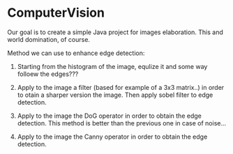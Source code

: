 # ComputerVision
Our goal is to create a simple Java project for images elaboration. This and world domination, of course.

Method we can use to enhance edge detection:

1) Starting from the histogram of the image, equlize it and some way folloew the edges???

2) Apply to the image a filter (based for example of a 3x3 matrix..) in order to otain a sharper version the image. Then apply sobel filter to edge detection.

3) Apply to the image the DoG operator in order to obtain the edge detection. This method is better than the previous one in case of noise...

4) Apply to the image the Canny operator in order to obtain the edge detection.


